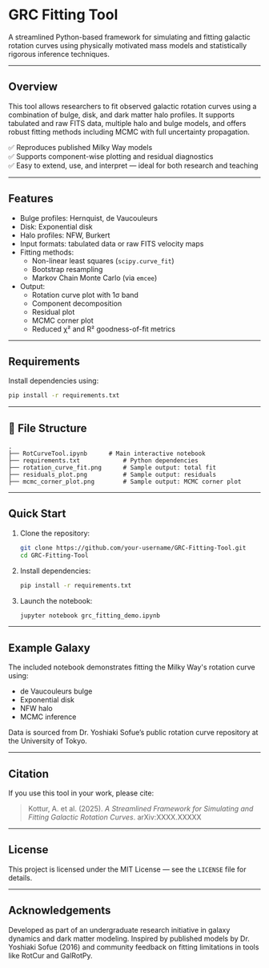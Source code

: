 # GRC Fitting Tool

A streamlined Python-based framework for simulating and fitting galactic rotation curves using physically motivated mass models and statistically rigorous inference techniques.

---

## Overview

This tool allows researchers to fit observed galactic rotation curves using a combination of bulge, disk, and dark matter halo profiles. It supports tabulated and raw FITS data, multiple halo and bulge models, and offers robust fitting methods including MCMC with full uncertainty propagation.

✅ Reproduces published Milky Way models  
✅ Supports component-wise plotting and residual diagnostics  
✅ Easy to extend, use, and interpret — ideal for both research and teaching

---

## Features

- Bulge profiles: Hernquist, de Vaucouleurs
- Disk: Exponential disk
- Halo profiles: NFW, Burkert
- Input formats: tabulated data or raw FITS velocity maps
- Fitting methods:
  - Non-linear least squares (`scipy.curve_fit`)
  - Bootstrap resampling
  - Markov Chain Monte Carlo (via `emcee`)
- Output:
  - Rotation curve plot with 1σ band
  - Component decomposition
  - Residual plot
  - MCMC corner plot
  - Reduced χ² and R² goodness-of-fit metrics

---

## Requirements

Install dependencies using:

```bash
pip install -r requirements.txt
```

---

## 📂 File Structure

```
.
├── RotCurveTool.ipynb      # Main interactive notebook
├── requirements.txt            # Python dependencies
├── rotation_curve_fit.png      # Sample output: total fit
├── residuals_plot.png          # Sample output: residuals
├── mcmc_corner_plot.png        # Sample output: MCMC corner plot
```

---

## Quick Start

1. Clone the repository:
    ```bash
    git clone https://github.com/your-username/GRC-Fitting-Tool.git
    cd GRC-Fitting-Tool
    ```

2. Install dependencies:
    ```bash
    pip install -r requirements.txt
    ```

3. Launch the notebook:
    ```bash
    jupyter notebook grc_fitting_demo.ipynb
    ```

---

## Example Galaxy

The included notebook demonstrates fitting the Milky Way's rotation curve using:
- de Vaucouleurs bulge
- Exponential disk
- NFW halo
- MCMC inference

Data is sourced from Dr. Yoshiaki Sofue’s public rotation curve repository at the University of Tokyo.

---

## Citation

If you use this tool in your work, please cite:

> Kottur, A. et al. (2025). *A Streamlined Framework for Simulating and Fitting Galactic Rotation Curves*. arXiv:XXXX.XXXXX

---

## License

This project is licensed under the MIT License — see the `LICENSE` file for details.

---

## Acknowledgements

Developed as part of an undergraduate research initiative in galaxy dynamics and dark matter modeling. Inspired by published models by Dr. Yoshiaki Sofue (2016) and community feedback on fitting limitations in tools like RotCur and GalRotPy.
